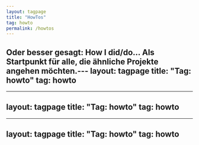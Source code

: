 ```yaml
---
layout: tagpage
title: "HowTos"
tag: howto
permalink: /howtos
---
```

Oder besser gesagt: How I did/do... Als Startpunkt für alle, die ähnliche Projekte angehen möchten.---
layout: tagpage
title: "Tag: howto"
tag: howto
---
---
layout: tagpage
title: "Tag: howto"
tag: howto
---
---
layout: tagpage
title: "Tag: howto"
tag: howto
---

